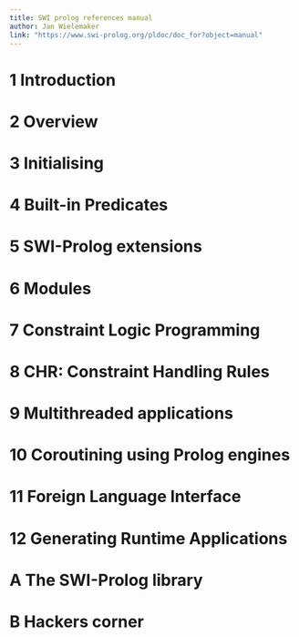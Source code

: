 ```yaml
---
title: SWI prolog references manual
author: Jan Wielemaker
link: "https://www.swi-prolog.org/pldoc/doc_for?object=manual"
---
```


# 1 Introduction

# 2 Overview

# 3 Initialising

# 4 Built-in Predicates

# 5 SWI-Prolog extensions

# 6 Modules

# 7 Constraint Logic Programming

# 8 CHR: Constraint Handling Rules

# 9 Multithreaded applications

# 10 Coroutining using Prolog engines

# 11 Foreign Language Interface

# 12 Generating Runtime Applications

# A The SWI-Prolog library

# B Hackers corner
